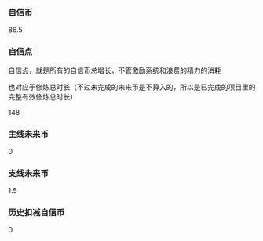 ### 自信币
86.5

### 自信点
自信点，就是所有的自信币总增长，不管激励系统和浪费的精力的消耗

也对应于修炼总时长（不过未完成的未来币是不算入的，所以是已完成的项目里的完整有效修炼总时长）

148

### 主线未来币
0

### 支线未来币
1.5

### 历史扣减自信币
0
